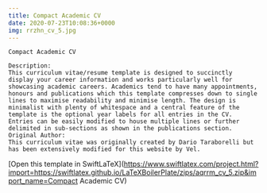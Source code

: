 ```yaml
---
title: Compact Academic CV
date: 2020-07-23T10:08:36+0000
img: rrzhn_cv_5.jpg
---
```

```
Compact Academic CV

Description:
This curriculum vitae/resume template is designed to succinctly display your career information and works particularly well for showcasing academic careers. Academics tend to have many appointments, honours and publications which this template compresses down to single lines to maximise readability and minimise length. The design is minimalist with plenty of whitespace and a central feature of the template is the optional year labels for all entries in the CV. Entries can be easily modified to house multiple lines or further delimited in sub-sections as shown in the publications section.
Original Author:
This curriculum vitae was originally created by Dario Taraborelli but has been extensively modified for this website by Vel.
```
[Open this template in SwiftLaTeX](https://www.swiftlatex.com/project.html?import=https://swiftlatex.github.io/LaTeXBoilerPlate/zips/aqrrm_cv_5.zip&import_name=Compact Academic CV)
